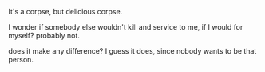 It's a corpse, but delicious corpse.

I wonder if somebody else wouldn't kill and service to me, if I would for myself? probably not. 

does it make any difference? I guess it does, since nobody wants to be that person.